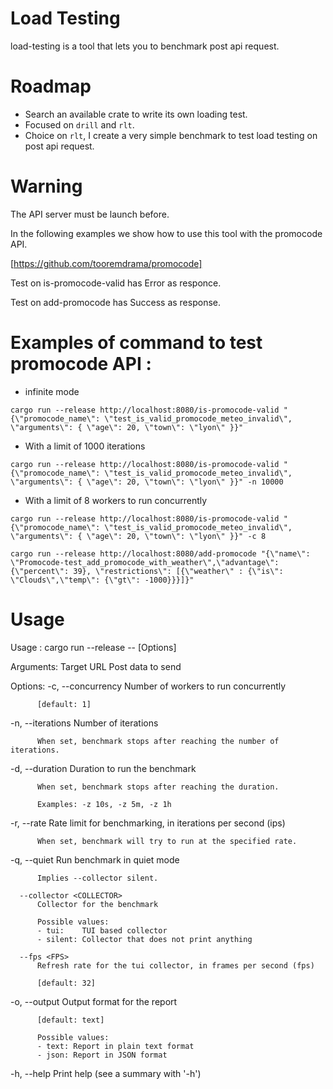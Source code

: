 # Load Testing

load-testing is a tool that lets you to benchmark post api request.

# Roadmap
- Search an available crate to write its own loading test.
- Focused on `drill` and `rlt`.
- Choice on `rlt`, I create a very simple benchmark to test load testing on post api request.

# Warning

The API server must be launch before.

In the following examples we show how to use this tool with the promocode API. 

[https://github.com/tooremdrama/promocode]

Test on is-promocode-valid has Error as responce.

Test on add-promocode has Success as response.


# Examples of command to test promocode API :

- infinite mode

`cargo run --release http://localhost:8080/is-promocode-valid "{\"promocode_name\": \"test_is_valid_promocode_meteo_invalid\", \"arguments\": { \"age\": 20, \"town\": \"lyon\" }}"`

- With a limit of 1000 iterations

`cargo run --release http://localhost:8080/is-promocode-valid "{\"promocode_name\": \"test_is_valid_promocode_meteo_invalid\", \"arguments\": { \"age\": 20, \"town\": \"lyon\" }}" -n 10000`

- With a limit of 8 workers to run concurrently

`cargo run --release http://localhost:8080/is-promocode-valid "{\"promocode_name\": \"test_is_valid_promocode_meteo_invalid\", \"arguments\": { \"age\": 20, \"town\": \"lyon\" }}" -c 8`

`cargo run --release http://localhost:8080/add-promocode "{\"name\": \"Promocode-test_add_promocode_with_weather\",\"advantage\": {\"percent\": 39}, \"restrictions\": [{\"weather\" : {\"is\": \"Clouds\",\"temp\": {\"gt\": -1000}}}]}"`



# Usage


Usage : cargo run --release -- <URL> <JSON> [Options]


Arguments:
  <URL>
          Target URL
  <JSON>
          Post data to send

Options:
  -c, --concurrency <CONCURRENCY>
          Number of workers to run concurrently

          [default: 1]

  -n, --iterations <ITERATIONS>
          Number of iterations

          When set, benchmark stops after reaching the number of iterations.

  -d, --duration <DURATION>
          Duration to run the benchmark

          When set, benchmark stops after reaching the duration.

          Examples: -z 10s, -z 5m, -z 1h

  -r, --rate <RATE>
          Rate limit for benchmarking, in iterations per second (ips)

          When set, benchmark will try to run at the specified rate.

  -q, --quiet
          Run benchmark in quiet mode

          Implies --collector silent.

      --collector <COLLECTOR>
          Collector for the benchmark

          Possible values:
          - tui:    TUI based collector
          - silent: Collector that does not print anything

      --fps <FPS>
          Refresh rate for the tui collector, in frames per second (fps)

          [default: 32]

  -o, --output <OUTPUT>
          Output format for the report

          [default: text]

          Possible values:
          - text: Report in plain text format
          - json: Report in JSON format

  -h, --help
          Print help (see a summary with '-h')
